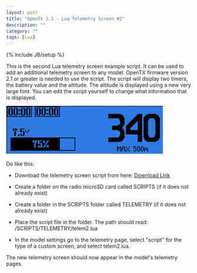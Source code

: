 ```yaml
---
layout: post
title: "OpenTX 2.1 - Lua Telemetry Screen #2"
description: ""
category: ""
tags: [Lua]
---
```

{% include JB/setup %}

This is the second Lua telemetry screen example script. It can be used to add an additional telemetry screen to any model.
OpenTX firmware version 2.1 or greater is needed to use the script.
The script will display two timers, the battery value and the altitude. The altitude is displayed using a new very large font.
You can edit the script yourself to change what information that is displayed.
  
![](/assets/images/telem2.png)

Do like this:

* Download the telemetry screen script from here: [Download Link](http://lua-21.open-tx.org/telem2.zip) 

* Create a folder on the radio microSD card called SCRIPTS (if it does not already exist)

* Create a folder in the SCRIPTS folder called TELEMETRY (if it does not already exist)

* Place the script file in the folder. The path should read: /SCRIPTS/TELEMETRY/telem2.lua

* In the model settings go to the telemetry page, select "script" for the type of a custom screen, and select telem2.lua.

The new telemetry screen should now appear in the model's telemetry pages.


